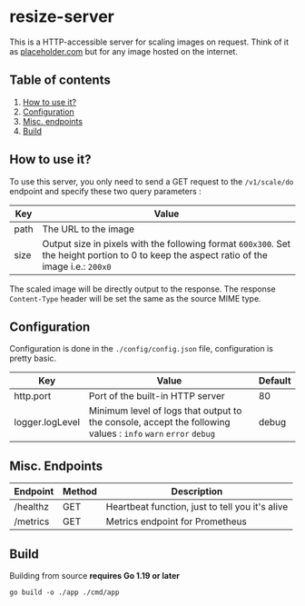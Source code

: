 # resize-server
This is a HTTP-accessible server for scaling images on request. Think of it as [placeholder.com](https://placeholder.com) but for any image hosted on the internet.

## Table of contents

1. [How to use it?](#how-to-use-it)
2. [Configuration](#configuration)
3. [Misc. endpoints](#misc-endpoints)
4. [Build](#build)

## How to use it?
To use this server, you only need to send a GET request to the `/v1/scale/do` endpoint and specify these two query parameters :

| Key  | Value                                                                                                                                      |
|------|--------------------------------------------------------------------------------------------------------------------------------------------|
| path | The URL to the image                                                                                                                       |
| size | Output size in pixels with the following format `600x300`. Set the height portion to 0 to keep the aspect ratio of the image i.e.: `200x0` |                                                                        

The scaled image will be directly output to the response. The response `Content-Type` header will be set the same as the source MIME type.

## Configuration
Configuration is done in the `./config/config.json` file, configuration is pretty basic.

| Key             | Value                                                                                                          | Default |
|-----------------|----------------------------------------------------------------------------------------------------------------|---------|
| http.port       | Port of the built-in HTTP server                                                                               | 80      |
| logger.logLevel | Minimum level of logs that output to the console, accept the following values : `info` `warn` `error` `debug`  | debug   |

## Misc. Endpoints

| Endpoint | Method | Description                                     |
|----------|--------|-------------------------------------------------|
| /healthz | GET    | Heartbeat function, just to tell you it's alive |
| /metrics | GET    | Metrics endpoint for Prometheus                 |

## Build
Building from source **requires Go 1.19 or later**

```commandline
go build -o ./app ./cmd/app
```

